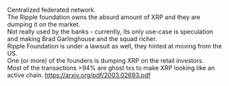 Centralized federated network.<br>
The Ripple foundation owns the absurd amount of XRP and they are dumping it on the market.<br>
Not really used by the banks - currently, its only use-case is speculation and making Brad Garlinghouse and the squad richer.<br>
Ripple Foundation is under a lawsuit as well, they hinted at moving from the US.<br>
One (or more) of the founders is dumping XRP on the retail investors.<br>
Most of the transactions >94% are ghost txs to make XRP looking like an active chain. https://arxiv.org/pdf/2003.02693.pdf<br>
